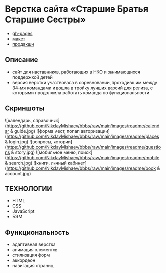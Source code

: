 # Верстка сайта «Старшие Братья Старшие Сестры»
- [gh-pages](https://nikolaymishaev.github.io/bbbs/index.html)
- [макет](https://www.figma.com/file/11gCLSDOYlvkbuI3FU36Up/BBBS-for-students?node-id=0%3A1)
- [продакшн](https://nastavnikipro.ru/)

## Описание
- сайт для наставников, работающих в НКО и занимающихся поддержкой детей
- версия верстки участвовала в соревновании, проходившим между 34-мя командами и вошла в тройку [лучших](https://disk.yandex.ru/i/UcB2N2GiiFfKJQ) версий для релиза, с которыми продолжила работать команда по функциональности

## Скриншоты
![календарь, справочник](https://github.com/NikolayMishaev/bbbs/raw/main/images/readme/calendar & guide.jpg)
![форма мест, попап авторизации](https://github.com/NikolayMishaev/bbbs/raw/main/images/readme/places & login.jpg)
![вопросы, истории](https://github.com/NikolayMishaev/bbbs/raw/main/images/readme/questions & story.jpg)
![мобильное меню, поиск](https://github.com/NikolayMishaev/bbbs/raw/main/images/readme/mobile & search.jpg)
![книги, личный кабинет](https://github.com/NikolayMishaev/bbbs/raw/main/images/readme/book & account.jpg)

## ТЕХНОЛОГИИ
- HTML
- CSS
- JavaScript
- БЭМ

## Функциональность
- адаптивная верстка
- анимация элементов
- стилизация форм
- аккордеон
- навигация страниц
